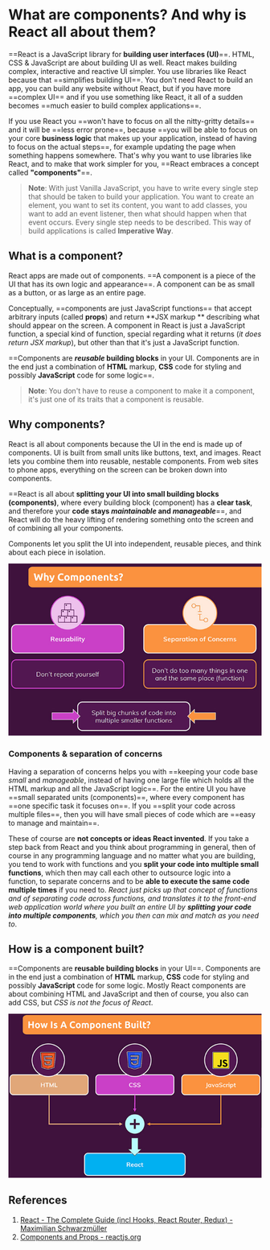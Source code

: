 # What are components? And why is React all about them?

==React is a JavaScript library for **building user interfaces (UI)**==. HTML, CSS & JavaScript are about building UI as well. React makes building complex, interactive and reactive UI simpler. You use libraries like React because that ==simplifies building UI==. You don't need React to build an app, you can build any website without React, but if you have more ==complex UI== and if you use something like React, it all of a sudden becomes ==much easier to build complex applications==.

If you use React you ==won't have to focus on all the nitty-gritty details== and it will be ==less error prone==, because ==you will be able to focus on your core **business logic** that makes up your application, instead of having to focus on the actual steps==, for example updating the page when something happens somewhere. That's why you want to use libraries like React, and to make that work simpler for you, ==React embraces a concept called **"components"**==.

> **Note**: With just Vanilla JavaScript, you have to write every single step that should be taken to build your application. You want to create an element, you want to set its content, you want to add classes, you want to add an event listener, then what should happen when that event occurs. Every single step needs to be described. This way of build applications is called **Imperative Way**.

## What is a component?

React apps are made out of components. ==A component is a piece of the UI that has its own logic and appearance==. A component can be as small as a button, or as large as an entire page.

Conceptually, ==components are just JavaScript functions== that accept arbitrary inputs (called **props**) and return **JSX markup ** describing what should appear on the screen. A component in React is just a JavaScript function, a special kind of function, special regarding what it returns (_it does return JSX markup_), but other than that it's just a JavaScript function.

==Components are **_reusable_ building blocks** in your UI. Components are in the end just a combination of **HTML** markup, **CSS** code for styling and possibly **JavaScript** code for some logic==.

> **Note**: You don't have to reuse a component to make it a component, it's just one of its traits that a component is reusable.

## Why components?

React is all about components because the UI in the end is made up of components. UI is built from small units like buttons, text, and images. React lets you combine them into reusable, nestable components. From web sites to phone apps, everything on the screen can be broken down into components.

 ==React is all about **splitting your UI into small building blocks (components)**, where every building block (component) has a **clear task**, and therefore your **code stays _maintainable_ and _manageable_**==, and React will do the heavy lifting of rendering something onto the screen and of combining all your components.

Components let you split the UI into independent, reusable pieces, and think about each piece in isolation.

![Why_components](../../img/Why_components.jpg)

### Components & separation of concerns

Having a separation of concerns helps you with ==keeping your code base _small_ and _manageable_, instead of having one large file which holds all the HTML markup and all the JavaScript logic==. For the entire UI you have ==small separated units (components)==, where every component has ==one specific task it focuses on==. If you ==split your code across multiple files==, then you will have small pieces of code which are ==easy to manage and maintain==.

These of course are **not concepts or ideas React invented**. If you take a step back from React and you think about programming in general, then of course in any programming language and no matter what you are building, you tend to work with functions and you **split your code into multiple small functions**, which then may call each other to outsource logic into a function, to separate concerns and to be **able to execute the same code multiple times** if you need to. _React just picks up that concept of functions and of separating code across functions, and translates it to the front-end web application world where you built an entire UI by **splitting your code into multiple components**, which you then can mix and match as you need to_.

## How is a component built?

==Components are **reusable building blocks** in your UI==. Components are in the end just a combination of **HTML** markup, **CSS** code for styling and possibly **JavaScript** code for some logic. Mostly React components are about combining HTML and JavaScript and then of course, you also can add CSS, but _CSS is not the focus of React_.

![Component_build](../../img/Component_build.jpg)

## References

1. [React - The Complete Guide (incl Hooks, React Router, Redux) - Maximilian Schwarzmüller](https://www.udemy.com/course/react-the-complete-guide-incl-redux/)
1. [Components and Props - reactjs.org](https://reactjs.org/docs/components-and-props.html)
